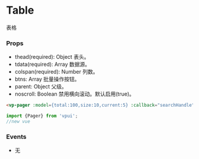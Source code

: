 Table
======================
表格

### Props

* thead(required): Object 表头。 
* tdata(required): Array 数据源。 
* colspan(required): Number 列数。 
* btns: Array 批量操作按钮。 
* parent: Object 父级。
* noscroll: Boolean 禁用横向滚动。默认启用(true)。

```html
<vp-pager :model={total:100,size:10,current:5} :callback="searchHandle"></vp-pager>
```

```js
import {Pager} from 'vpui';
//new vue
```

### Events

* 无
